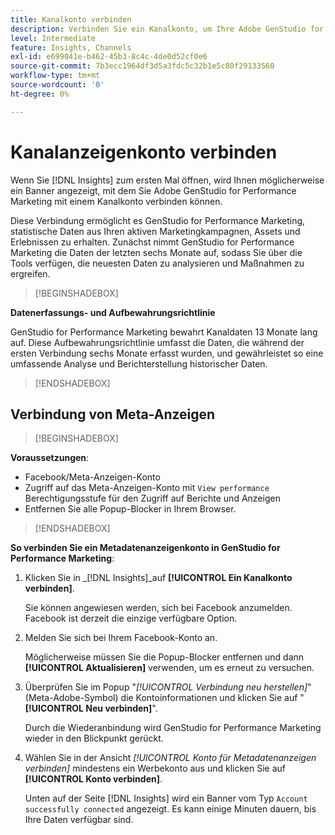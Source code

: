 ```yaml
---
title: Kanalkonto verbinden
description: Verbinden Sie ein Kanalkonto, um Ihre Adobe GenStudio for Performance Marketing-Marketingkampagnen und die Asset-Leistung zu überwachen.
level: Intermediate
feature: Insights, Channels
exl-id: e699041e-b462-45b3-8c4c-4de0d52cf0e6
source-git-commit: 7b3ecc1964df3d5a3fdc5c32b1e5c80f29133560
workflow-type: tm+mt
source-wordcount: '0'
ht-degree: 0%

---
```


# Kanalanzeigenkonto verbinden

Wenn Sie [!DNL Insights] zum ersten Mal öffnen, wird Ihnen möglicherweise ein Banner angezeigt, mit dem Sie Adobe GenStudio for Performance Marketing mit einem Kanalkonto verbinden können.

Diese Verbindung ermöglicht es GenStudio for Performance Marketing, statistische Daten aus Ihren aktiven Marketingkampagnen, Assets und Erlebnissen zu erhalten. Zunächst nimmt GenStudio for Performance Marketing die Daten der letzten sechs Monate auf, sodass Sie über die Tools verfügen, die neuesten Daten zu analysieren und Maßnahmen zu ergreifen.

>[!BEGINSHADEBOX]

**Datenerfassungs- und Aufbewahrungsrichtlinie**

GenStudio for Performance Marketing bewahrt Kanaldaten 13 Monate lang auf. Diese Aufbewahrungsrichtlinie umfasst die Daten, die während der ersten Verbindung sechs Monate erfasst wurden, und gewährleistet so eine umfassende Analyse und Berichterstellung historischer Daten.

>[!ENDSHADEBOX]

## Verbindung von Meta-Anzeigen

>[!BEGINSHADEBOX]

**Voraussetzungen**:

- Facebook/Meta-Anzeigen-Konto
- Zugriff auf das Meta-Anzeigen-Konto mit `View performance` Berechtigungsstufe für den Zugriff auf Berichte und Anzeigen
- Entfernen Sie alle Popup-Blocker in Ihrem Browser.

>[!ENDSHADEBOX]

**So verbinden Sie ein Metadatenanzeigenkonto in GenStudio for Performance Marketing**:

1. Klicken Sie in _[!DNL Insights]_auf **[!UICONTROL Ein Kanalkonto verbinden]**.

   Sie können angewiesen werden, sich bei Facebook anzumelden. Facebook ist derzeit die einzige verfügbare Option.

1. Melden Sie sich bei Ihrem Facebook-Konto an.

   Möglicherweise müssen Sie die Popup-Blocker entfernen und dann **[!UICONTROL Aktualisieren]** verwenden, um es erneut zu versuchen.

1. Überprüfen Sie im Popup &quot;_[!UICONTROL Verbindung neu herstellen]_&quot;(Meta-Adobe-Symbol) die Kontoinformationen und klicken Sie auf &quot;**[!UICONTROL Neu verbinden]**&quot;.

   Durch die Wiederanbindung wird GenStudio for Performance Marketing wieder in den Blickpunkt gerückt.

1. Wählen Sie in der Ansicht _[!UICONTROL Konto für Metadatenanzeigen verbinden]_ mindestens ein Werbekonto aus und klicken Sie auf **[!UICONTROL Konto verbinden]**.

   Unten auf der Seite [!DNL Insights] wird ein Banner vom Typ `Account successfully connected` angezeigt. Es kann einige Minuten dauern, bis Ihre Daten verfügbar sind.
